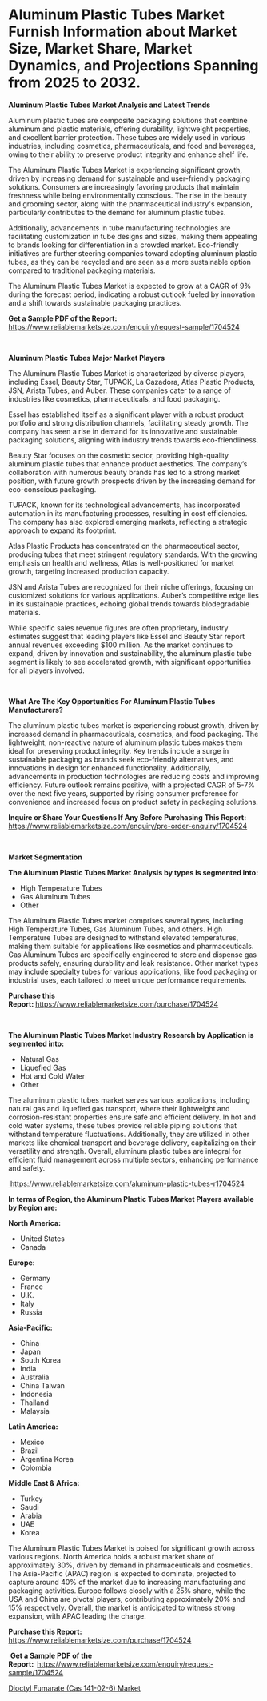 <p><h1>Aluminum Plastic Tubes Market Furnish Information about Market Size, Market Share, Market Dynamics, and Projections Spanning from 2025 to 2032.</h1></p><p><strong>Aluminum Plastic Tubes Market Analysis and Latest Trends</strong></p>
<p><p>Aluminum plastic tubes are composite packaging solutions that combine aluminum and plastic materials, offering durability, lightweight properties, and excellent barrier protection. These tubes are widely used in various industries, including cosmetics, pharmaceuticals, and food and beverages, owing to their ability to preserve product integrity and enhance shelf life.</p><p>The Aluminum Plastic Tubes Market is experiencing significant growth, driven by increasing demand for sustainable and user-friendly packaging solutions. Consumers are increasingly favoring products that maintain freshness while being environmentally conscious. The rise in the beauty and grooming sector, along with the pharmaceutical industry's expansion, particularly contributes to the demand for aluminum plastic tubes.</p><p>Additionally, advancements in tube manufacturing technologies are facilitating customization in tube designs and sizes, making them appealing to brands looking for differentiation in a crowded market. Eco-friendly initiatives are further steering companies toward adopting aluminum plastic tubes, as they can be recycled and are seen as a more sustainable option compared to traditional packaging materials.</p><p>The Aluminum Plastic Tubes Market is expected to grow at a CAGR of 9% during the forecast period, indicating a robust outlook fueled by innovation and a shift towards sustainable packaging practices.</p></p>
<p><strong>Get a Sample PDF of the Report:&nbsp;</strong> <a href="https://www.reliablemarketsize.com/enquiry/request-sample/1704524?utm_campaign=3351&utm_medium=2&utm_source=Github&utm_content=ia&utm_term=27032025&utm_id=aluminum-plastic-tubes">https://www.reliablemarketsize.com/enquiry/request-sample/1704524</a></p>
<p>&nbsp;</p>
<p><strong>Aluminum Plastic Tubes Major Market Players</strong></p>
<p><p>The Aluminum Plastic Tubes Market is characterized by diverse players, including Essel, Beauty Star, TUPACK, La Cazadora, Atlas Plastic Products, JSN, Arista Tubes, and Auber. These companies cater to a range of industries like cosmetics, pharmaceuticals, and food packaging.</p><p>Essel has established itself as a significant player with a robust product portfolio and strong distribution channels, facilitating steady growth. The company has seen a rise in demand for its innovative and sustainable packaging solutions, aligning with industry trends towards eco-friendliness.</p><p>Beauty Star focuses on the cosmetic sector, providing high-quality aluminum plastic tubes that enhance product aesthetics. The company’s collaboration with numerous beauty brands has led to a strong market position, with future growth prospects driven by the increasing demand for eco-conscious packaging.</p><p>TUPACK, known for its technological advancements, has incorporated automation in its manufacturing processes, resulting in cost efficiencies. The company has also explored emerging markets, reflecting a strategic approach to expand its footprint.</p><p>Atlas Plastic Products has concentrated on the pharmaceutical sector, producing tubes that meet stringent regulatory standards. With the growing emphasis on health and wellness, Atlas is well-positioned for market growth, targeting increased production capacity.</p><p>JSN and Arista Tubes are recognized for their niche offerings, focusing on customized solutions for various applications. Auber’s competitive edge lies in its sustainable practices, echoing global trends towards biodegradable materials. </p><p>While specific sales revenue figures are often proprietary, industry estimates suggest that leading players like Essel and Beauty Star report annual revenues exceeding $100 million. As the market continues to expand, driven by innovation and sustainability, the aluminum plastic tube segment is likely to see accelerated growth, with significant opportunities for all players involved.</p></p>
<p>&nbsp;</p>
<p><strong>What Are The Key Opportunities For Aluminum Plastic Tubes Manufacturers?</strong></p>
<p><p>The aluminum plastic tubes market is experiencing robust growth, driven by increased demand in pharmaceuticals, cosmetics, and food packaging. The lightweight, non-reactive nature of aluminum plastic tubes makes them ideal for preserving product integrity. Key trends include a surge in sustainable packaging as brands seek eco-friendly alternatives, and innovations in design for enhanced functionality. Additionally, advancements in production technologies are reducing costs and improving efficiency. Future outlook remains positive, with a projected CAGR of 5-7% over the next five years, supported by rising consumer preference for convenience and increased focus on product safety in packaging solutions.</p></p>
<p><strong>Inquire or Share Your Questions If Any Before Purchasing This Report:</strong> <a href="https://www.reliablemarketsize.com/enquiry/pre-order-enquiry/1704524?utm_campaign=3351&utm_medium=2&utm_source=Github&utm_content=ia&utm_term=27032025&utm_id=aluminum-plastic-tubes">https://www.reliablemarketsize.com/enquiry/pre-order-enquiry/1704524</a></p>
<p>&nbsp;</p>
<p><strong>Market Segmentation</strong></p>
<p><strong>The Aluminum Plastic Tubes Market Analysis by types is segmented into:</strong></p>
<p><ul><li>High Temperature Tubes</li><li>Gas Aluminum Tubes</li><li>Other</li></ul></p>
<p><p>The Aluminum Plastic Tubes market comprises several types, including High Temperature Tubes, Gas Aluminum Tubes, and others. High Temperature Tubes are designed to withstand elevated temperatures, making them suitable for applications like cosmetics and pharmaceuticals. Gas Aluminum Tubes are specifically engineered to store and dispense gas products safely, ensuring durability and leak resistance. Other market types may include specialty tubes for various applications, like food packaging or industrial uses, each tailored to meet unique performance requirements.</p></p>
<p><strong>Purchase this Report:&nbsp;</strong><a href="https://www.reliablemarketsize.com/purchase/1704524?utm_campaign=3351&utm_medium=2&utm_source=Github&utm_content=ia&utm_term=27032025&utm_id=aluminum-plastic-tubes">https://www.reliablemarketsize.com/purchase/1704524</a></p>
<p>&nbsp;</p>
<p><strong>The Aluminum Plastic Tubes Market Industry Research by Application is segmented into:</strong></p>
<p><ul><li>Natural Gas</li><li>Liquefied Gas</li><li>Hot and Cold Water</li><li>Other</li></ul></p>
<p><p>The aluminum plastic tubes market serves various applications, including natural gas and liquefied gas transport, where their lightweight and corrosion-resistant properties ensure safe and efficient delivery. In hot and cold water systems, these tubes provide reliable piping solutions that withstand temperature fluctuations. Additionally, they are utilized in other markets like chemical transport and beverage delivery, capitalizing on their versatility and strength. Overall, aluminum plastic tubes are integral for efficient fluid management across multiple sectors, enhancing performance and safety.</p></p>
<p><a href="https://www.reliablemarketsize.com/aluminum-plastic-tubes-r1704524?utm_campaign=3351&utm_medium=2&utm_source=Github&utm_content=ia&utm_term=27032025&utm_id=aluminum-plastic-tubes">&nbsp;https://www.reliablemarketsize.com/aluminum-plastic-tubes-r1704524</a></p>
<p><strong>In terms of Region, the Aluminum Plastic Tubes Market Players available by Region are:</strong></p>
<p>
    <p> <strong> North America: </strong>
        <ul>
            <li>United States</li>
            <li>Canada</li>
        </ul>
        </p> 
    <p> <strong> Europe: </strong>
        <ul>
            <li>Germany</li>
            <li>France</li>
            <li>U.K.</li>
            <li>Italy</li>
            <li>Russia</li>
        </ul>
        </p> 
    <p> <strong> Asia-Pacific: </strong>
        <ul>
            <li>China</li>
            <li>Japan</li>
            <li>South Korea</li>
            <li>India</li>
            <li>Australia</li>
            <li>China Taiwan</li>
            <li>Indonesia</li>
            <li>Thailand</li>
            <li>Malaysia</li>
        </ul>
        </p> 
    <p> <strong> Latin America: </strong>
        <ul>
            <li>Mexico</li>
            <li>Brazil</li>
            <li>Argentina Korea</li>
            <li>Colombia</li>
        </ul>
        </p> 
    <p> <strong> Middle East & Africa: </strong>
        <ul>
            <li>Turkey</li>
            <li>Saudi</li>
            <li>Arabia</li>
            <li>UAE</li>
            <li>Korea</li>
        </ul>
    </p>
    </p>
<p><p>The Aluminum Plastic Tubes Market is poised for significant growth across various regions. North America holds a robust market share of approximately 30%, driven by demand in pharmaceuticals and cosmetics. The Asia-Pacific (APAC) region is expected to dominate, projected to capture around 40% of the market due to increasing manufacturing and packaging activities. Europe follows closely with a 25% share, while the USA and China are pivotal players, contributing approximately 20% and 15% respectively. Overall, the market is anticipated to witness strong expansion, with APAC leading the charge.</p></p>
<p><strong>Purchase this Report: </strong><a href="https://www.reliablemarketsize.com/purchase/1704524?utm_campaign=3351&utm_medium=2&utm_source=Github&utm_content=ia&utm_term=27032025&utm_id=aluminum-plastic-tubes">https://www.reliablemarketsize.com/purchase/1704524</a></p>
<p>&nbsp;<strong>Get a Sample PDF of the Report:&nbsp;&nbsp;</strong><a href="https://www.reliablemarketsize.com/enquiry/request-sample/1704524?utm_campaign=3351&utm_medium=2&utm_source=Github&utm_content=ia&utm_term=27032025&utm_id=aluminum-plastic-tubes">https://www.reliablemarketsize.com/enquiry/request-sample/1704524</a></p>
<p><strong></strong></p>
<p><p><a href="https://github.com/semiensamuel72378/Market-Research-Report-List-1/blob/main/dioctyl-fumarate-cas-141-02-6-market.md?utm_campaign=3351&utm_medium=2&utm_source=Github&utm_content=ia&utm_term=27032025&utm_id=aluminum-plastic-tubes">Dioctyl Fumarate (Cas 141-02-6) Market</a></p></p>